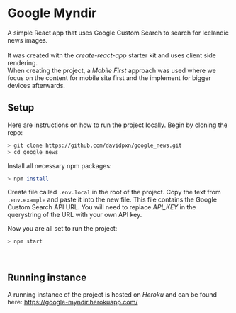 # Google Myndir

A simple React app that uses Google Custom Search to search for Icelandic news images. <br/><br/>
It was created with the *create-react-app* starter kit and uses client side rendering. <br/>
When creating the project, a *Mobile First* approach was used where we focus on the content for mobile site first and the implement for bigger devices afterwards.


## Setup

Here are instructions on how to run the project locally. Begin by cloning the repo:
```bash
> git clone https://github.com/davidpxn/google_news.git
> cd google_news
```

Install all necessary npm packages:
```bash
> npm install
```

Create file called `.env.local` in the root of the project. Copy the text from `.env.example` and paste it into the new file. This file contains the Google Custom Search API URL. You will need to replace *API_KEY* in the querystring of the URL with your own API key. <br/>

Now you are all set to run the project:
```bash
> npm start
```
<br/>


## Running instance

A running instance of the project is hosted on *Heroku* and can be found here: https://google-myndir.herokuapp.com/
